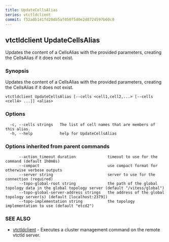 ```yaml
---
title: UpdateCellsAlias
series: vtctldclient
commit: f52a0b141fd20db5af050f5d0e2d8724597b60c0
---
```

## vtctldclient UpdateCellsAlias

Updates the content of a CellsAlias with the provided parameters, creating the CellsAlias if it does not exist.

### Synopsis

Updates the content of a CellsAlias with the provided parameters, creating the CellsAlias if it does not exist.

```
vtctldclient UpdateCellsAlias [--cells <cell1,cell2,...> [--cells <cell4> ...]] <alias>
```

### Options

```
  -c, --cells strings   The list of cell names that are members of this alias.
  -h, --help            help for UpdateCellsAlias
```

### Options inherited from parent commands

```
      --action_timeout duration              timeout to use for the command (default 1h0m0s)
      --compact                              use compact format for otherwise verbose outputs
      --server string                        server to use for the connection (required)
      --topo-global-root string              the path of the global topology data in the global topology server (default "/vitess/global")
      --topo-global-server-address strings   the address of the global topology server(s) (default [localhost:2379])
      --topo-implementation string           the topology implementation to use (default "etcd2")
```

### SEE ALSO

* [vtctldclient](../)	 - Executes a cluster management command on the remote vtctld server.

